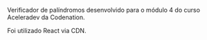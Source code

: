 Verificador de palíndromos desenvolvido para o módulo 4 do curso Aceleradev da Codenation.

Foi utilizado React via CDN.